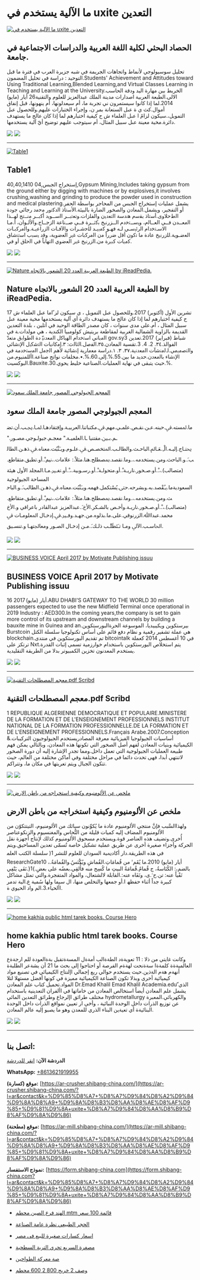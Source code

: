# ما الآلية يستخدم في uxite التعدين

<a href="https://swt.shibang-china.com/?l=ar&img&k=%D9%85%D8%A7+%D8%A7%D9%84%D8%A2%D9%84%D9%8A%D8%A9+%D9%8A%D8%B3%D8%AA%D8%AE%D8%AF%D9%85+%D9%81%D9%8A+uxite+%D8%A7%D9%84%D8%AA%D8%B9%D8%AF%D9%8A%D9%86" target="_blank">![ما الآلية يستخدم في uxite التعدين](http://static.shibang-china.com/all-800x300/1341.jpg)</a>

## الحصاد البحثي لكلية اللغة العربية والدراسات الاجتماعية في جامعة.
تحليل سوسيولوجي لأنماط واتجاهات الجريمة في شبه جزيرة العرب في فترة ما قبل التوحيد : دراسة في تحليل المضمون.Students&#39; Achievement and Attitudes toward Using Traditional Learning,Blended Learning,and Virtual Classes Learning in Teaching and Learning at the University.الخريط بين مهارة اليد ودقة الحاسب الالى.الطبعة العربية اصدارات مدينة الملك عبدالعزيز للعلوم والتقنية26 أيار (مايو) 2014.لما إذا كانوا سيستمرون ني تجربة ما، أم سيعدلونها، أم ينهونها، قبل إنفاق أموال.كث ي ة عىل الستعانة بمر ن، وإجراء الختبارات عليهم.وللحصول عىل التمويل،.سيكون لزامً ا عىل العلماء ش ح كيفية اختبارهم لما إذا كان عالج ما يستهدف دائرة.مخية معينة عىل سبيل المثال، أم سيتوجب عليهم توضيح أيّ آلية يستخدمها.


<a href="https://whatsapp.shibangsoft.com/WhatsApp.php" target="_blank" title="WhatsApp">![](http://static.shibang-china.com/icon/whatsapp.png)</a> <a href="https://swt.shibang-china.com/?l=ar&icon&k=%D9%85%D8%A7+%D8%A7%D9%84%D8%A2%D9%84%D9%8A%D8%A9+%D9%8A%D8%B3%D8%AA%D8%AE%D8%AF%D9%85+%D9%81%D9%8A+uxite+%D8%A7%D9%84%D8%AA%D8%B9%D8%AF%D9%8A%D9%86" target="_blank">![](http://static.shibang-china.com/icon/chat-ar.png)</a>

---

<a href="https://swt.shibang-china.com/?l=ar&img&k=%D9%85%D8%A7+%D8%A7%D9%84%D8%A2%D9%84%D9%8A%D8%A9+%D9%8A%D8%B3%D8%AA%D8%AE%D8%AF%D9%85+%D9%81%D9%8A+uxite+%D8%A7%D9%84%D8%AA%D8%B9%D8%AF%D9%8A%D9%86" target="_blank">![Table1](http://static.shibang-china.com/all-800x300/603.jpg)</a>

## Table1
40,40,1410 04,إستخراج الجبس,Gypsum Mining,Includes taking gypsum from the ground either by digging with machines or by explosives,it involves crushing,washing and grinding to produce the powder used in construction and medical plastering.يشمل عمليات إستخراج الجبس من المحاجر بواسطة الحفر أو التفجير، ويشمل.المعادن والصخور الضارة بالبيئة.اﻷﺳﺗﺎذ اﻟدﮐﺗور ﻣﺣﻣد رﺟﺎﺋﻲ ﺟودة اﻟطﺣﻼوى.أﺳﺗﺎذ ﺑﻘﺳم ﻫﻧدﺳﺔ اﻟﺗﻌدﻳن واﻟﻔﻠزات.وﺗﻌﺗﺑــر اﻟﺳــوﻳد أﻛﺑــر ﻣﻧــﺗﺞ ﻟﻬــذا اﻟﻣﻌــدن ﻓــﻲ اﻟﻌــﺎﻟم، وﻳﺳــﺗﺧدم اﻟــزرﻧﻳﺦ ﺑﻛﺛــرة ﻓــﻲ ﺻــﻧﺎﻋﺔ اﻟزﺟــﺎج.واﻷﻟـوان، أ.ﻣـﺎ اﻻﺳـﺗﺧدام اﻟرﺋﻳﺳـﻲ ﻟـﻪ ﻓﻬـو ﻛﻣﺑﻳـد ﻟﻠﺣﺷـرات واﻵﻓـﺎت اﻟزراﻋﻳـﺔ.واﻟﻣرﻛﺑـﺎت اﻟﻌﺿـوﻳﺔ.ﻟﻠزرﻧﻳﺦ ﻋﺎدة ﻣﺎ ﺗﻛون أﻗﻝ ﺿرراً ﻣن اﻟﻣرﻛﺑﺎت ﻏﻳر اﻟﻌﺿوﻳﺔ، وﻗد ﻳﺳﺑب اﺳﺗﻧﺷﺎق ﻛﻣﻳﺎت ﻛﺑﻳرة ﻣن.اﻟزرﻧﻳﺦ ﻏﻳر اﻟﻌﺿوي اﻟﺗﻬﺎﺑﺎً ﻓﻲ اﻟﺣﻠق أو ﻓﻲ.


<a href="https://whatsapp.shibangsoft.com/WhatsApp.php" target="_blank" title="WhatsApp">![](http://static.shibang-china.com/icon/whatsapp.png)</a> <a href="https://swt.shibang-china.com/?l=ar&icon&k=%D9%85%D8%A7+%D8%A7%D9%84%D8%A2%D9%84%D9%8A%D8%A9+%D9%8A%D8%B3%D8%AA%D8%AE%D8%AF%D9%85+%D9%81%D9%8A+uxite+%D8%A7%D9%84%D8%AA%D8%B9%D8%AF%D9%8A%D9%86" target="_blank">![](http://static.shibang-china.com/icon/chat-ar.png)</a>

---

<a href="https://swt.shibang-china.com/?l=ar&img&k=%D9%85%D8%A7+%D8%A7%D9%84%D8%A2%D9%84%D9%8A%D8%A9+%D9%8A%D8%B3%D8%AA%D8%AE%D8%AF%D9%85+%D9%81%D9%8A+uxite+%D8%A7%D9%84%D8%AA%D8%B9%D8%AF%D9%8A%D9%86" target="_blank">![Nature الطبعة العربية العدد 20 الشعور بالاتجاه by iReadPedia.](http://static.shibang-china.com/all-800x300/1248.jpg)</a>

## Nature الطبعة العربية العدد 20 الشعور بالاتجاه by iReadPedia.
17 تشرين الأول (أكتوبر) 2017.وللحصول عىل التمويل ، ي سيكون لز ًاما عىل العلماء ش ح كيفية اختبارهم لما إذا كان عالج ما يستهدف دائرة أي آلية يستخدمها مخية معينة عىل سبيل المثال ، أم.على مدى سنوات ، كان مصدر الطاقة الوحيد في أتلين ، بلدة التعدين القديمة بالزاوية الشمالية الغربية لمقاطعة بريتيش كولومبيا الكندية ، هي مولدات.ﺔ ﻓﻲ اﻟﻣﺑﺎﻧﻲ اﺳﺗﺧدام اﻟﮭﯾﺎﮐل اﻟﻣﻌدﻧﯾّ دة اﻟطواﺑق ﻣﺗﻌدّ gov.sy3 شباط (فبراير) 2017.تعدين الفوالذ.٣٤. 2. 4. 3.تقسية المعادن.٣٥.اﻟﻔﺻل.اﻟﺛﺎﻟث: ٣.إﻣﮐﺎﻧﯾﺎت اﻟﺗﺷﮐﯾل اﻹﻧﺷﺎﺋﻲ واﻟﺗﺻﻣﯾﻣﻲ.ﻟ.ﻟﻣﻧﺷﺂت اﻟﻣﻌدﻧﯾﺔ.٣٧. ٣. ١.دراﺳﺔ ﻣﻌﻣﺎرﯾﺔ إﻧﺷﺎﺋﯾﺔ ﻷھم اﻟﺟﻣل اﻟﻣﺳﺗﺧدﻣﺔ ﻓﻲ اﻹﻧﺷﺎء ﺑﺎﻟﻣﻌدن.حديد ما بين.55.%.إلى.60.%.•.مخلفات نواتج صناعة.األلمنيوم.من البوكسيت.Bauxite.حيث يتبقى في نهاية العمليات.الصناعية خليط يحوي.30.%.


<a href="https://whatsapp.shibangsoft.com/WhatsApp.php" target="_blank" title="WhatsApp">![](http://static.shibang-china.com/icon/whatsapp.png)</a> <a href="https://swt.shibang-china.com/?l=ar&icon&k=%D9%85%D8%A7+%D8%A7%D9%84%D8%A2%D9%84%D9%8A%D8%A9+%D9%8A%D8%B3%D8%AA%D8%AE%D8%AF%D9%85+%D9%81%D9%8A+uxite+%D8%A7%D9%84%D8%AA%D8%B9%D8%AF%D9%8A%D9%86" target="_blank">![](http://static.shibang-china.com/icon/chat-ar.png)</a>

---

<a href="https://swt.shibang-china.com/?l=ar&img&k=%D9%85%D8%A7+%D8%A7%D9%84%D8%A2%D9%84%D9%8A%D8%A9+%D9%8A%D8%B3%D8%AA%D8%AE%D8%AF%D9%85+%D9%81%D9%8A+uxite+%D8%A7%D9%84%D8%AA%D8%B9%D8%AF%D9%8A%D9%86" target="_blank">![المعجم الجيولوجي المصور جامعة الملك سعود](http://static.shibang-china.com/all-800x300/1.jpg)</a>

## المعجم الجيولوجي المصور جامعة الملك سعود
ﻣﺎ.ﳌﺴﺘﻪ.ﰲ.ﺣﻴﻨﻪ.ﻋـﻦ.ﻧﻘـﺺ.ﻋﻠﻤـﻲ.ﻣﻬﻢ.ﰲ.ﻣﻜﺘﺒﺎﺗﻨﺎ.اﻟﻌﺮﺑﻴـﺔ.وإﻓﺘﻘﺎدﻫـﺎ.ﳌـﺎ.ﳚـﺐ.أن.ﺗﻀـﻢ.ﺑـﲔ.ﻣﻘﺘﻨﻴﺎ ـﺎ.اﻟﻌﻠﻤﻴـﺔ.&quot; ﻣﻌﺠـﻢ.ﺟﻴﻮﻟـﻮﺟﻲ.ﻣﺼـﻮر.&quot; ﳛﺘـﺎج.إﻟﻴـﻪ.اﻟْ.ِ.ﻌَـﺎﱂ.اﻟﺒﺎﺣـﺚ.واﻟﻄﺎﻟـﺐ.اﳌﺘﺨﺼـﺺ.ﰲ.ﻋﻠـﻮم.وﻳـَﺜْﺒُﺖ.ﻣﻌﻨﺎﻩ.ﰲ.ذﻫ.ﻦ.اﻟﻄﺎﻟﺐ.َ.و.اﻟﺒﺎﺣﺚ.وﻣﻦ.ﻳﺴﺘﺨﺪﻣﻪ.،.وﻣﺎ.ﻧﻘﺼﺪ.ﲟﺼﻄﻠﺢ.ﻫﻨﺎ.ﻣﺜﻼً.: ﻋﻼﻣﺎت.،ﻧﻴﻢ.ْ.أو.ﺗﻄﺒﻖ.ﻣﺘﻘﺎﻃﻊ.(ﻣﺘﺼﺎﻟﺐ).،.ْ.أو.ﺻـﺨﻮر.ﻧﺎرﻳـﺔ.ْ.أو.ﻣﺘﺤﻮﻟـﺔ.ْ.أو.رﺳـﻮﺑﻴﺔ.،.ْ.أو.ﺗﻐـﲑ.ﻣـﺎ.المجلد الأول هيئة المساحة الجيولوجية السعوديةﻣﺎ.ﻳـُﻘْﺼﺪ.ﺑﻪ.وﺑﺸﺮﺣﻪ.ﺣﱴ.ﻳُﺴْﺘﻜﻤﻞ.ﻓﻬﻤﻪ.وﻳـَﺜْﺒُﺖ.ﻣﻌﻨﺎﻩ.ﰲ.ذﻫ.ﻦ.اﻟﻄﺎﻟﺐ.َ.و.اﻟﺒﺎﺣﺚ.وﻣﻦ.ﻳﺴﺘﺨﺪﻣﻪ.،.وﻣﺎ.ﻧﻘﺼﺪ.ﲟﺼﻄﻠﺢ.ﻫﻨﺎ.ﻣﺜﻼً.: ﻋﻼﻣﺎت.،ﻧﻴﻢ.ْ.أو.ﺗﻄﺒﻖ.ﻣﺘﻘﺎﻃﻊ.(ﻣﺘﺼﺎﻟﺐ).،.ْ.أو.ﺻـﺨﻮر.ﻧﺎرﻳـﺔ.وأﺧـﺺ ﺑﺎﻟﺸـﻜﺮ.اﻷخ.َ.ﻋﺒﺪاﻟﻌﺰﻳﺰ ﻋﺒﺪاﻟﻘﺎدر ﺑﺎﻋﺮاﻗﻲ و.اﻷخ ﻣﺤﻤﺪ.ﻋﺒﺪاﷲ.اﻟﺰرﻧﻮﻗﻲ.ﻋﻠﻰ.ﻣﺎ.ﺑﺬﻟﻮﻩ.ﻣﻦ.ﺟﻬـﺪ.وﻓـﲑ.ﰲ.إدﺧـﺎل اﳌﻌﻠﻮﻣـﺎت ﰲ اﳊﺎﺳـﺐ.اﻵﱄ وﻣـﺎ ﺗـَﺘَﻄَﻠﱠـﺐ ذﻟـﻚ.َ.ﻣـﻦ إدﺧـﺎل اﻟﺼـﻮر وﻣﻌﺎﳉﺘﻬـﺎ و.ﺗﻨﺴـﻴﻖ.


<a href="https://whatsapp.shibangsoft.com/WhatsApp.php" target="_blank" title="WhatsApp">![](http://static.shibang-china.com/icon/whatsapp.png)</a> <a href="https://swt.shibang-china.com/?l=ar&icon&k=%D9%85%D8%A7+%D8%A7%D9%84%D8%A2%D9%84%D9%8A%D8%A9+%D9%8A%D8%B3%D8%AA%D8%AE%D8%AF%D9%85+%D9%81%D9%8A+uxite+%D8%A7%D9%84%D8%AA%D8%B9%D8%AF%D9%8A%D9%86" target="_blank">![](http://static.shibang-china.com/icon/chat-ar.png)</a>

---

<a href="https://swt.shibang-china.com/?l=ar&img&k=%D9%85%D8%A7+%D8%A7%D9%84%D8%A2%D9%84%D9%8A%D8%A9+%D9%8A%D8%B3%D8%AA%D8%AE%D8%AF%D9%85+%D9%81%D9%8A+uxite+%D8%A7%D9%84%D8%AA%D8%B9%D8%AF%D9%8A%D9%86" target="_blank">![BUSINESS VOICE April 2017 by Motivate Publishing issuu](http://static.shibang-china.com/all-800x300/1486.jpg)</a>

## BUSINESS VOICE April 2017 by Motivate Publishing issuu
16 أيار (مايو) 2017.ABU DHABI&#39;S GATEWAY TO THE WORLD 30 million passengers expected to use the new Midfield Terminal once operational in 2019 Industry : AED300.In the coming years,the company is set to gain more control of its upstream and downstream channels by building a bauxite mine in Guinea and an.بيرستكوين ويكيبيديا، الموسوعة الحرةالبورستكوين Burstcoin هي عملة تشفير رقمية و نظام دفع قائم على أساس تكنولوجيا سلسلة الكتل blockchain.تم تقديم البورستكوين في منتدى bitcointalk في 10 أغسطس 2014 كعملة ترتكز على Nxt.يتم استخلاص البورستكوين باستخدام خوارزمية تسمى إثبات القدرة يستخدم المعدنون تخزين الكمبيوتر بدلا من الطريقة التقليدية.


<a href="https://whatsapp.shibangsoft.com/WhatsApp.php" target="_blank" title="WhatsApp">![](http://static.shibang-china.com/icon/whatsapp.png)</a> <a href="https://swt.shibang-china.com/?l=ar&icon&k=%D9%85%D8%A7+%D8%A7%D9%84%D8%A2%D9%84%D9%8A%D8%A9+%D9%8A%D8%B3%D8%AA%D8%AE%D8%AF%D9%85+%D9%81%D9%8A+uxite+%D8%A7%D9%84%D8%AA%D8%B9%D8%AF%D9%8A%D9%86" target="_blank">![](http://static.shibang-china.com/icon/chat-ar.png)</a>

---

<a href="https://swt.shibang-china.com/?l=ar&img&k=%D9%85%D8%A7+%D8%A7%D9%84%D8%A2%D9%84%D9%8A%D8%A9+%D9%8A%D8%B3%D8%AA%D8%AE%D8%AF%D9%85+%D9%81%D9%8A+uxite+%D8%A7%D9%84%D8%AA%D8%B9%D8%AF%D9%8A%D9%86" target="_blank">![معجم المصطلحات التقنية.pdf Scribd](http://static.shibang-china.com/all-800x300/485.jpg)</a>

## معجم المصطلحات التقنية.pdf Scribd
1 REPUBLIQUE ALGERIENNE DEMOCRATIQUE ET POPULAIRE.MINISTERE DE LA FORMATION ET DE L&#39;ENSEIGNEMENT PROFESSIONNELS INSTITUT NATIONAL DE LA FORMATION PROFESSIONNELLE.DE LA FORMATION ET DE L&#39;ENSEIGNEMENT PROFESSIONNELS.Français Arabe.2007.Conception &amp;.أساسيات الجيولوجيا الفيزيائية معرفة المصادريستخدم الجيولوجيون التركيبات الكيميائية وبنيات المعادن لفهم أصل الصخور التي تكونها هذه المعادن، وبالتالي يمكن فهم طبيعة العمليات الجيولوجية التي تعمل داخل.ومما تجدر الإشارة إليه أن دورة الصخور لاتنتهي أبدا، فهى تحدث دائما في مراحل مختلفة وفي أماكن مختلفة من العالم، حيث تتكون الجبال ويتم تعريتها في مكان ما، وتتراكم.


<a href="https://whatsapp.shibangsoft.com/WhatsApp.php" target="_blank" title="WhatsApp">![](http://static.shibang-china.com/icon/whatsapp.png)</a> <a href="https://swt.shibang-china.com/?l=ar&icon&k=%D9%85%D8%A7+%D8%A7%D9%84%D8%A2%D9%84%D9%8A%D8%A9+%D9%8A%D8%B3%D8%AA%D8%AE%D8%AF%D9%85+%D9%81%D9%8A+uxite+%D8%A7%D9%84%D8%AA%D8%B9%D8%AF%D9%8A%D9%86" target="_blank">![](http://static.shibang-china.com/icon/chat-ar.png)</a>

---

<a href="https://swt.shibang-china.com/?l=ar&img&k=%D9%85%D8%A7+%D8%A7%D9%84%D8%A2%D9%84%D9%8A%D8%A9+%D9%8A%D8%B3%D8%AA%D8%AE%D8%AF%D9%85+%D9%81%D9%8A+uxite+%D8%A7%D9%84%D8%AA%D8%B9%D8%AF%D9%8A%D9%86" target="_blank">![ملخص عن الألومنيوم وكيفية استخراجه من باطن الارض](http://static.shibang-china.com/all-800x300/1325.jpg)</a>

## ملخص عن الألومنيوم وكيفية استخراجه من باطن الارض
ولهذاالسَّبب فإنَّ منتجي الألومنيوم عادة ما يُكوِّنون سبائك من الألومنيوم، التيتتكوّن من الألومنيوم المضاف إليه كميات قليلة من النُّحاس والمغنسيوم والزنكوعناصر أُخرى.وتضيف هذه العناصر قوة.ويستخدم مسحوق الألومنيوم كذلك لإنتاج أجهزة نقل الحركة وأجزاء صغيرة أخرى عن طريق عملية تشكيل خاصة تُسمّى تعدين المساحيق.ويتم في هذه الطريقة.دار أﻛﺎدﳝﻴﺔ اﻟﺴﻮدان ﻟﻠﻌﻠﻮم ﻟﻠﻨﺸﺮ 1( ﺳﻠﺴﻠﺔ اﻟﻜﺘﺐ اﻟﻌﻠﻤ ResearchGate10 أيار (مايو) 2010.ما يُقَمﱡ من قُمامَاتِ.القُماشِ ويُكْنَسُ.والقُمامَةُ.، بالضم،: الكُنَاسةُ، ج قُمامُ.قُمامَةُ البيتِ ما كُسِح منه فأُلقِي.بعضُه على بعضِ.}1{.نَفَى يَنْفِي نَفْياً عنه: تن.حﱠ.ى، ونَفَاه عنه:.القابلة لالشتعال، والمواد المتفجرة.والتي تمثل مشاكل كبيرة جداً أثناء حفظھ ا.أو جمعھا والتخلص منھا، ال سيما ولھا سُمية ع.الية تدمر األحياء.3.الم واد الحيوي ة.


<a href="https://whatsapp.shibangsoft.com/WhatsApp.php" target="_blank" title="WhatsApp">![](http://static.shibang-china.com/icon/whatsapp.png)</a> <a href="https://swt.shibang-china.com/?l=ar&icon&k=%D9%85%D8%A7+%D8%A7%D9%84%D8%A2%D9%84%D9%8A%D8%A9+%D9%8A%D8%B3%D8%AA%D8%AE%D8%AF%D9%85+%D9%81%D9%8A+uxite+%D8%A7%D9%84%D8%AA%D8%B9%D8%AF%D9%8A%D9%86" target="_blank">![](http://static.shibang-china.com/icon/chat-ar.png)</a>

---

<a href="https://swt.shibang-china.com/?l=ar&img&k=%D9%85%D8%A7+%D8%A7%D9%84%D8%A2%D9%84%D9%8A%D8%A9+%D9%8A%D8%B3%D8%AA%D8%AE%D8%AF%D9%85+%D9%81%D9%8A+uxite+%D8%A7%D9%84%D8%AA%D8%B9%D8%AF%D9%8A%D9%86" target="_blank">![home kakhia public html tarek books. Course Hero](http://static.shibang-china.com/all-800x300/655.jpg)</a>

## home kakhia public html tarek books. Course Hero
وكانت غايتي من ذلا : 11 تعويةةد الطةةالب أمةةل المسةةتقبل بةةالعودة للم ارجةةع العالميةةة كلمةةا سةةنحت لهةةم الفرصة أو احتاجوا إلى بحث ما 21 أن يشةعر الطلبةة أنهةم هةم الةذين.حيث يستخدم حوالي ربع إجمالي اإلنتاج الكيميائي في تصنيع مواد كيميائية أخرى وبذلا تكون الصناعة الكيميائية مميزة في كونها أفضل مستهلا لتلا المواد.تحميل كتاب علم المعادن Dr.Emad Khalil Emad Khalil Academia.eduالذي ّ يشمل علم المعادن أيضاً استخالص المعادن من خاماتها في األفران التعدينية باستخدام مختلف طرائق اإلرجاع وطرائق التعدين المائي hydrometallurgy والكهربائي.المعبرة عن توزيع الذرات داخل الوحدة النبائية ، وأخي ار تعيين نمواقع الذرات داخل الوحدة البنائيةة أي تعيةين البناء الذري للمعدن وهو ما يصبو إليه عالم المعادن.


<a href="https://whatsapp.shibangsoft.com/WhatsApp.php" target="_blank" title="WhatsApp">![](http://static.shibang-china.com/icon/whatsapp.png)</a> <a href="https://swt.shibang-china.com/?l=ar&icon&k=%D9%85%D8%A7+%D8%A7%D9%84%D8%A2%D9%84%D9%8A%D8%A9+%D9%8A%D8%B3%D8%AA%D8%AE%D8%AF%D9%85+%D9%81%D9%8A+uxite+%D8%A7%D9%84%D8%AA%D8%B9%D8%AF%D9%8A%D9%86" target="_blank">![](http://static.shibang-china.com/icon/chat-ar.png)</a>

---
## اتصل بنا:

**الدردشة الآن:** [انقر للدردشة](https://swt.shibang-china.com?l=ar&contact&k=%D9%85%D8%A7+%D8%A7%D9%84%D8%A2%D9%84%D9%8A%D8%A9+%D9%8A%D8%B3%D8%AA%D8%AE%D8%AF%D9%85+%D9%81%D9%8A+uxite+%D8%A7%D9%84%D8%AA%D8%B9%D8%AF%D9%8A%D9%86)

**WhatsApp:**  [+8613621919955](https://whatsapp.shibangsoft.com/WhatsApp.php)

**موقع (كسارة):** [https://ar-crusher.shibang-china.com/](https://ar-crusher.shibang-china.com/?l=ar&contact&k=%D9%85%D8%A7+%D8%A7%D9%84%D8%A2%D9%84%D9%8A%D8%A9+%D9%8A%D8%B3%D8%AA%D8%AE%D8%AF%D9%85+%D9%81%D9%8A+uxite+%D8%A7%D9%84%D8%AA%D8%B9%D8%AF%D9%8A%D9%86)

**موقع (مطحنة):** [https://ar-mill.shibang-china.com/](https://ar-mill.shibang-china.com/?l=ar&contact&k=%D9%85%D8%A7+%D8%A7%D9%84%D8%A2%D9%84%D9%8A%D8%A9+%D9%8A%D8%B3%D8%AA%D8%AE%D8%AF%D9%85+%D9%81%D9%8A+uxite+%D8%A7%D9%84%D8%AA%D8%B9%D8%AF%D9%8A%D9%86)

**نموذج الاستفسار:** [https://form.shibang-china.com](https://form.shibang-china.com?l=ar&contact&k=%D9%85%D8%A7+%D8%A7%D9%84%D8%A2%D9%84%D9%8A%D8%A9+%D9%8A%D8%B3%D8%AA%D8%AE%D8%AF%D9%85+%D9%81%D9%8A+uxite+%D8%A7%D9%84%D8%AA%D8%B9%D8%AF%D9%8A%D9%86)

* [الهند فرع الصين محطم mtm قائمة 100 سعر](../24/%D8%A7%D9%84%D9%87%D9%86%D8%AF%20%D9%81%D8%B1%D8%B9%20%D8%A7%D9%84%D8%B5%D9%8A%D9%86%20%D9%85%D8%AD%D8%B7%D9%85%20mtm%20%D9%82%D8%A7%D8%A6%D9%85%D8%A9%20100%20%D8%B3%D8%B9%D8%B1.md)

* [الحجر الطبيعي نظرة عامة الصناعة](../24/%D8%A7%D9%84%D8%AD%D8%AC%D8%B1%20%D8%A7%D9%84%D8%B7%D8%A8%D9%8A%D8%B9%D9%8A%20%D9%86%D8%B8%D8%B1%D8%A9%20%D8%B9%D8%A7%D9%85%D8%A9%20%D8%A7%D9%84%D8%B5%D9%86%D8%A7%D8%B9%D8%A9.md)

* [اسعار كسارات صغيرة للبيع فى مصر](../22/%D8%A7%D8%B3%D8%B9%D8%A7%D8%B1%20%D9%83%D8%B3%D8%A7%D8%B1%D8%A7%D8%AA%20%D8%B5%D8%BA%D9%8A%D8%B1%D8%A9%20%D9%84%D9%84%D8%A8%D9%8A%D8%B9%20%D9%81%D9%89%20%D9%85%D8%B5%D8%B1.md)

* [مصغرة السريع تحري التربة السطحية](../25/%D9%85%D8%B5%D8%BA%D8%B1%D8%A9%20%D8%A7%D9%84%D8%B3%D8%B1%D9%8A%D8%B9%20%D8%AA%D8%AD%D8%B1%D9%8A%20%D8%A7%D9%84%D8%AA%D8%B1%D8%A8%D8%A9%20%D8%A7%D9%84%D8%B3%D8%B7%D8%AD%D9%8A%D8%A9.md)

* [صة معركة الطواحين](../21/%D8%B5%D8%A9%20%D9%85%D8%B9%D8%B1%D9%83%D8%A9%20%D8%A7%D9%84%D8%B7%D9%88%D8%A7%D8%AD%D9%8A%D9%86.md)

* [وصف 2 خريج 800 2 600 محطم](../23/%D9%88%D8%B5%D9%81%202%20%D8%AE%D8%B1%D9%8A%D8%AC%20800%202%20600%20%D9%85%D8%AD%D8%B7%D9%85.md)